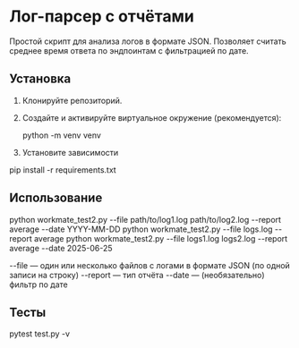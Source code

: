 # Лог-парсер с отчётами

Простой скрипт для анализа логов в формате JSON. 
Позволяет считать среднее время ответа по эндпоинтам с фильтрацией по дате.

## Установка

1. Клонируйте репозиторий.
2. Создайте и активируйте виртуальное окружение (рекомендуется):
   
   python -m venv venv

4. Установите зависимости
   
  pip install -r requirements.txt


## Использование

python workmate_test2.py --file path/to/log1.log path/to/log2.log --report average --date YYYY-MM-DD
python workmate_test2.py --file logs.log --report average
python workmate_test2.py --file logs1.log logs2.log --report average --date 2025-06-25

--file — один или несколько файлов с логами в формате JSON (по одной записи на строку)
--report — тип отчёта
--date — (необязательно) фильтр по дате

## Тесты

pytest test.py -v 
